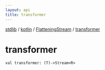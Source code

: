 ```yaml
---
layout: api
title: transformer
---
```

[stdlib](../../index.html) / [kotlin](../index.html) / [FlatteningStream](index.html) / [transformer](transformer.html)

# transformer

```
val transformer: (T)->Stream<R>
```
